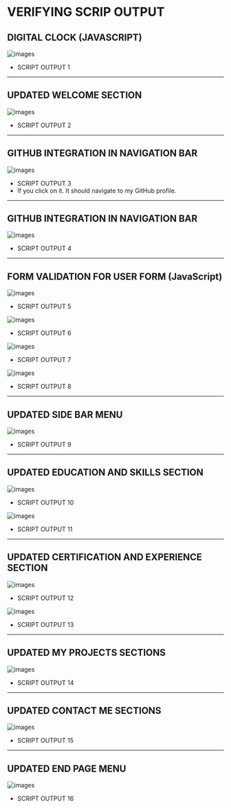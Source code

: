 # VERIFYING SCRIP OUTPUT

## DIGITAL CLOCK (JAVASCRIPT)
![images](images/image3.png)
- SCRIPT OUTPUT 1
-------------------------------------------------------------------------------------------------------------------------------------------------------------------------------------------------------------------------------
## UPDATED WELCOME SECTION
![images](images/image4.png)
- SCRIPT OUTPUT 2
-------------------------------------------------------------------------------------------------------------------------------------------------------------------------------------------------------------------------------
## GITHUB INTEGRATION IN NAVIGATION BAR
![images](images/image5.png)
- SCRIPT OUTPUT 3
- If you click on it. It should navigate to my GitHub profile.
-------------------------------------------------------------------------------------------------------------------------------------------------------------------------------------------------------------------------------
## GITHUB INTEGRATION IN NAVIGATION BAR
![images](images/image6.png)
- SCRIPT OUTPUT 4
-------------------------------------------------------------------------------------------------------------------------------------------------------------------------------------------------------------------------------
## FORM VALIDATION FOR USER FORM (JavaScript)
![images](images/image7.png)
- SCRIPT OUTPUT 5

![images](images/image8.png)
- SCRIPT OUTPUT 6

![images](images/image9.png)
- SCRIPT OUTPUT 7

![images](images/image10.png)
- SCRIPT OUTPUT 8
-------------------------------------------------------------------------------------------------------------------------------------------------------------------------------------------------------------------------------
## UPDATED SIDE BAR MENU
![images](images/image11.png)
- SCRIPT OUTPUT 9
-------------------------------------------------------------------------------------------------------------------------------------------------------------------------------------------------------------------------------
## UPDATED EDUCATION AND SKILLS SECTION
![images](images/image12.png)
- SCRIPT OUTPUT 10
  
![images](images/image13.png)
- SCRIPT OUTPUT 11
-------------------------------------------------------------------------------------------------------------------------------------------------------------------------------------------------------------------------------
## UPDATED CERTIFICATION AND EXPERIENCE SECTION
![images](images/image14.png)
- SCRIPT OUTPUT 12

![images](images/image15.png)
- SCRIPT OUTPUT 13
-------------------------------------------------------------------------------------------------------------------------------------------------------------------------------------------------------------------------------
## UPDATED MY PROJECTS SECTIONS
![images](images/image16.png)
- SCRIPT OUTPUT 14
-------------------------------------------------------------------------------------------------------------------------------------------------------------------------------------------------------------------------------
## UPDATED CONTACT ME SECTIONS
![images](images/image17.png)
- SCRIPT OUTPUT 15
-------------------------------------------------------------------------------------------------------------------------------------------------------------------------------------------------------------------------------
## UPDATED END PAGE MENU 
![images](images/image18.png)
- SCRIPT OUTPUT 16
